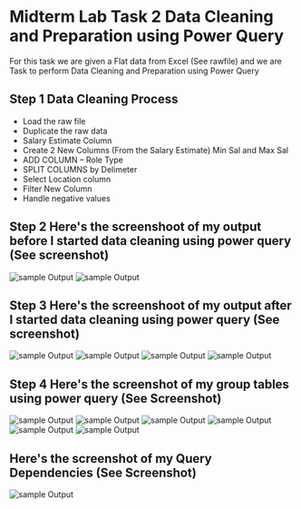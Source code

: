 # Midterm Lab Task 2 Data Cleaning and Preparation using Power Query

For this task we are given a Flat data from Excel (See rawfile) and we are Task to perform Data Cleaning and Preparation using Power Query

## Step 1 Data Cleaning Process
- Load the raw file
- Duplicate the raw data
- Salary Estimate Column
- Create 2 New Columns (From the Salary Estimate) Min Sal and Max Sal
- ADD COLUMN – Role Type
- SPLIT COLUMNS by Delimeter
- Select Location column
- Filter New Column
- Handle negative values

## Step 2 Here's the screenshoot of my output before I started data cleaning using power query (See screenshot)
![sample Output](images/uncleaned.jpeg)
![sample Output](images/uncleaned1.jpeg)

## Step 3 Here's the screenshoot of my output after I started data cleaning using power query (See screenshot)
![sample Output](images/cleaned1.jpeg)
![sample Output](images/cleaned2.jpeg)
![sample Output](images/cleaned3.jpeg)
![sample Output](images/cleaned4.jpeg)



## Step 4 Here's the screenshot of my group tables using power query (See Screenshot)
![sample Output](images/roletype.jpeg)
![sample Output](images/salbysize.png)
![sample Output](images/size.jpeg)
![sample Output](images/salbystate.jpeg)
![sample Output](images/salbystate2.jpeg)
![sample Output](images/states.jpeg)



## Here's the screenshot of my Query Dependencies (See Screenshot)
![sample Output](images/table.jpeg)
